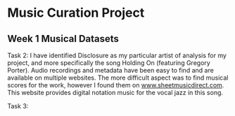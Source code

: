 # Music Curation Project
## Week 1 Musical Datasets
Task 2: I have identified Disclosure as my particular artist of analysis for my project, and more specifically the song Holding On (featuring Gregory Porter). Audio recordings and metadata have been easy to find and are available on multiple websites. The more difficult aspect was to find musical scores for the work, however I found them on www.sheetmusicdirect.com. This website provides digital notation music for the vocal jazz in this song.

Task 3: 
